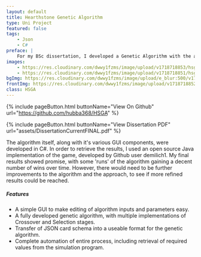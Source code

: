 ```yaml
---
layout: default
title: Hearthstone Genetic Algorithm
type: Uni Project
featured: false
tags:
    - Json
    - C#
preface: |
    For my BSc dissertation, I developed a Genetic Algorithm with the ability to generate valid and competent decks for the game Hearthstone.
images:
    - https://res.cloudinary.com/dwwy1fzms/image/upload/v1718718853/hsga2_yzcqzs.png
    - https://res.cloudinary.com/dwwy1fzms/image/upload/v1718718851/hsga3_e4bbrd.png
bgImg: https://res.cloudinary.com/dwwy1fzms/image/upload/e_blur:500/v1718718853/hsga2_yzcqzs.png
frontImg: https://res.cloudinary.com/dwwy1fzms/image/upload/v1718718852/hsga1_tpc3w6.png
class: HSGA
---
```


{% include pageButton.html buttonName="View On Github" url="https://github.com/hubba368/HSGA" %}

{% include pageButton.html buttonName="View Dissertation PDF" url="assets/DissertationCurrentFINAL.pdf" %}

The algorithm itself, along with it's various GUI components, were developed in C#. In order to retrieve the results, I used an open source Java implementation of the game, developed by Github user demilich1. My final results showed promise, with some 'runs' of the algorithm gaining a decent number of wins over time. However, there would need to be further improvements to the algorithm and the approach, to see if more refined results could be reached.

##### Features
* A simple GUI to make editing of algorithm inputs and parameters easy.
* A fully developed genetic algorithm, with multiple implementations of Crossover and Selection stages.
* Transfer of JSON card schema into a useable format for the genetic algorithm.
* Complete automation of entire process, including retrieval of required values from the simulation program.